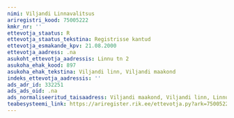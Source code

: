 ```yaml
---
nimi: Viljandi Linnavalitsus
ariregistri_kood: 75005222
kmkr_nr: ''
ettevotja_staatus: R
ettevotja_staatus_tekstina: Registrisse kantud
ettevotja_esmakande_kpv: 21.08.2000
ettevotja_aadress: .na
asukoht_ettevotja_aadressis: Linnu tn 2
asukoha_ehak_kood: 897
asukoha_ehak_tekstina: Viljandi linn, Viljandi maakond
indeks_ettevotja_aadressis: ''
ads_adr_id: 332251
ads_ads_oid: .na
ads_normaliseeritud_taisaadress: Viljandi maakond, Viljandi linn, Linnu tn 2
teabesysteemi_link: https://ariregister.rik.ee/ettevotja.py?ark=75005222&ref=rekvisiidid
---
```

